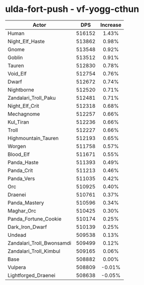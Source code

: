 # ulda-fort-push - vf-yogg-cthun
| Actor | DPS | Increase |
|---|:---:|:---:|
|Human|516152|1.43%|
|Night_Elf_Haste|513862|0.98%|
|Gnome|513548|0.92%|
|Goblin|513512|0.91%|
|Tauren|512830|0.78%|
|Void_Elf|512754|0.76%|
|Dwarf|512672|0.74%|
|Nightborne|512520|0.71%|
|Zandalari_Troll_Paku|512481|0.71%|
|Night_Elf_Crit|512318|0.68%|
|Mechagnome|512257|0.66%|
|Kul_Tiran|512236|0.66%|
|Troll|512227|0.66%|
|Highmountain_Tauren|512193|0.65%|
|Worgen|511758|0.57%|
|Blood_Elf|511671|0.55%|
|Panda_Haste|511393|0.49%|
|Panda_Crit|511213|0.46%|
|Panda_Vers|511035|0.42%|
|Orc|510925|0.40%|
|Draenei|510761|0.37%|
|Panda_Mastery|510596|0.34%|
|Maghar_Orc|510425|0.30%|
|Panda_Fortune_Cookie|510174|0.25%|
|Dark_Iron_Dwarf|510139|0.25%|
|Undead|509538|0.13%|
|Zandalari_Troll_Bwonsamdi|509499|0.12%|
|Zandalari_Troll_Kimbul|509165|0.06%|
|Base|508882|0.00%|
|Vulpera|508809|-0.01%|
|Lightforged_Draenei|508638|-0.05%|
